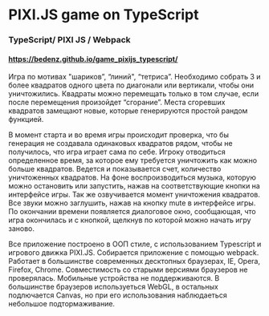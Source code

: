 # PIXI.JS game on TypeScript

### TypeScript/ PIXI JS / Webpack 

#### https://bedenz.github.io/game_pixijs_typescript/

Игра по мотивах "шариков”, “линий", “тетриса”. 
Необходимо собрать 3 и более квадратов одного цвета по диагонали или вертикали, чтобы они уничтожились. Квадраты можно перемещать только в том случае, если после 
перемещения произойдет “сгорание”. Места сгоревших квадратов замещают новые, которые генерируются простой рандом функцией. 

В момент старта и во время игры происходит проверка, что бы генерация не создавала одинаковых квадратов рядом, чтобы не получилось, что игра играет сама по себе. 
Игроку отводиться определенное время, за которое ему требуется уничтожить как можно больше квадратов. Ведется и показывается счет, количество уничтоженных квадратов. 
На фоне воспроизводиться музыка, которую можно остановить или запустить, нажав на соответствующие кнопки на интерфейсе игры. Так же озвучивается момент уничтожения квадратов.
 Все звуки можно заглушить, нажав на кнопку mute в интерфейсе игры. По окончании времени появляется диалоговое окно, сообщающая, что игра окончилась и с кнопкой, 
 щелкнув по которой можно начать игру заново.

Все приложение построено в ООП стиле, с использованием Typescript и игрового движка PIXI.JS.  Собирается приложение с помощью webpack. 
Работает в большинстве современных десктопных браузерах, IE, Opera, Firefox, Chrome. Совместимость со старыми версиями браузеров не проверялась. 
Мобильные устройства не поддерживаются. В большинстве браузеров используеться WebGL, в остальных подлючается Canvas, но при его использования наблюдаеться небольшое подтормаживание.
